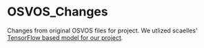 # OSVOS_Changes
Changes from original OSVOS files for project.
We utlized scaelles' [TensorFlow based model for our project](https://github.com/scaelles/OSVOS-TensorFlow).
